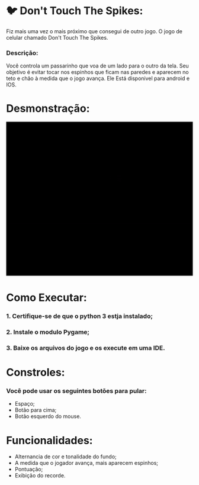 # 🐦 Don't Touch The Spikes:
Fiz mais uma vez o mais próximo que consegui de outro jogo. O jogo de celular chamado Don't Touch The Spikes.

### Descrição:
Você controla um passarinho que voa de um lado para o outro da tela. Seu objetivo é evitar tocar nos espinhos que ficam nas paredes e aparecem no teto e chão à medida que o jogo avança. Ele Está disponivel para android e IOS.

# Desmonstração:
![](GIF%20Don%27t%20Touch%20The%20Spikes.gif)

# Como Executar:
### 1. Certifique-se de que o python 3 estja instalado;
### 2. Instale o modulo Pygame;
### 3. Baixe os arquivos do jogo e os execute em uma IDE.

# Constroles:
### Você pode usar os seguintes botões para pular:
- Espaço;
- Botão para cima;
- Botão esquerdo do mouse.

# Funcionalidades:
- Alternancia de cor e tonalidade do fundo;
- A medida que o jogador avança, mais aparecem espinhos;
- Pontuação;
- Exibição do recorde.
